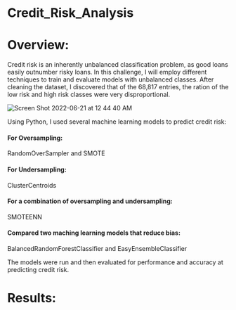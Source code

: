 # Credit_Risk_Analysis

# Overview:

Credit risk is an inherently unbalanced classification problem, as good loans easily outnumber risky loans. In this challenge, I will employ different techniques to train and evaluate models with unbalanced classes. After cleaning the dataset, I discovered that of the 68,817 entries, the ration of the low risk and high risk classes were very disproportional.

![Screen Shot 2022-06-21 at 12 44 40 AM](https://user-images.githubusercontent.com/95712234/174717976-fac39e58-f052-4a75-abec-e9834f777e2b.png)

Using Python, I used several machine learning models to predict credit risk:

#### For Oversampling:
RandomOverSampler and SMOTE

#### For Undersampling:
ClusterCentroids

#### For a combination of oversampling and undersampling:
SMOTEENN

#### Compared two maching learning models that reduce bias:
BalancedRandomForestClassifier and EasyEnsembleClassifier

The models were run and then evaluated for performance and accuracy at predicting credit risk.

# Results:

